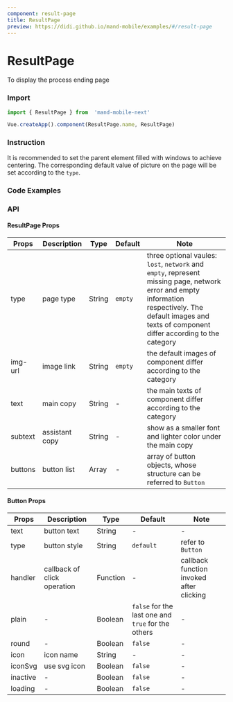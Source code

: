 ```yaml
---
component: result-page
title: ResultPage
preview: https://didi.github.io/mand-mobile/examples/#/result-page
---
```


# ResultPage

To display the process ending page

### Import

```javascript
import { ResultPage } from  'mand-mobile-next'

Vue.createApp().component(ResultPage.name, ResultPage)
```

### Instruction

It is recommended to set the parent element filled with windows to achieve centering. The corresponding default value of picture on the page will be set according to the `type`.

### Code Examples

<demo-wrapper
  src="src/packages/result-page/demo"
/>

<!-- DEMO -->

### API

#### ResultPage Props

|Props | Description | Type | Default | Note|
|----|-----|------|------|------|
|type | page type | String | `empty` | three optional vaules: `lost`, `network` and `empty`, represent missing page, network error and empty information respectively. The default images and texts of component differ according to the category|
|img-url | image link | String |`empty` | the default images of component differ according to the category |
|text | main copy | String | - | the main texts of component differ according to the category |
|subtext | assistant copy | String | - | show as a smaller font and lighter color under the main copy|
|buttons | button list | Array | - | array of button objects, whose structure can be referred to `Button`|

#### Button Props

|Props | Description | Type | Default | Note|
|----|-----|------|------|------|
|text | button text | String | - | - |
|type | button style | String | `default` | refer to `Button` |
|handler | callback of click operation | Function | - | callback function invoked after clicking |
|plain |-|Boolean|`false` for the last one and `true` for the others|-|
|round |-|Boolean|`false`|-|
|icon |icon name|String|-|-|
|iconSvg |use svg icon|Boolean|`false`|-|
|inactive |-|Boolean|`false`|-|
|loading |-|Boolean|`false`|-|
